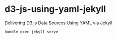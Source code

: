 # d3-js-using-yaml-jekyll
Delivering D3.js Data Sources Using YAML via Jekyll

```
bundle exec jekyll serve
```
